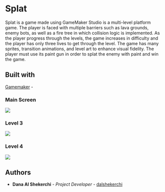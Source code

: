 # Splat
Splat is a game made using GameMaker Studio is a multi-level platform game.  The player is faced with multiple barriers such as lava grounds, enemy bots, as well as a fire tree in which collision logic is implemented. As the player progress through the levels, the game increases in difficulty and the player has only three lives to get through the level. The game has many sprites, transition animations, and level art to enhance visual fidelity. The player must use its paint gun in order to splat the enemy with paint and win the game.


## Built with
[Gamemaker](https://www.yoyogames.com/gamemaker) - 


### Main Screen
![](https://i.imgur.com/IoCkzR9.png)
### Level 3
![](https://i.imgur.com/E72GMSs.png)
### Level 4
![](https://i.imgur.com/ffCR94t.png)


## Authors
* **Dana Al Shekerchi** - *Project Developer* - [dalshekerchi](https://github.com/dalshekerchi)
